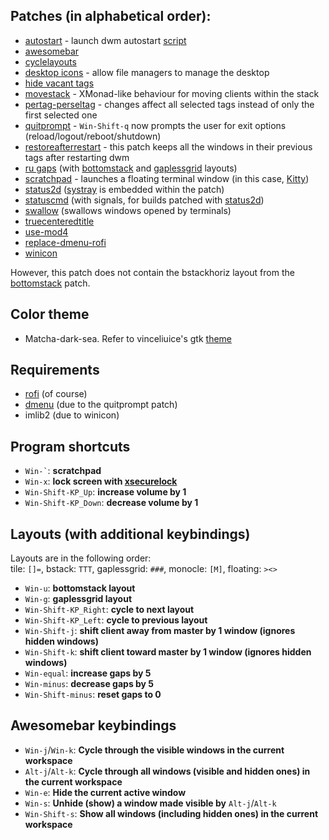 ## Patches (in alphabetical order):
- [autostart](https://dwm.suckless.org/patches/autostart/dwm-autostart-20210120-cb3f58a.diff) - launch dwm autostart [script](https://github.com/isaackwy/desktop-preferences/tree/master/dotfiles/.dwm)  
- [awesomebar](http://dwm.suckless.org/patches/awesomebar/)  
- [cyclelayouts](https://dwm.suckless.org/patches/cyclelayouts/)  
- [desktop icons](https://github.com/bakkeby/patches/blob/master/dwm/dwm-desktop_icons-6.3.diff) - allow file managers to manage the desktop  
- [hide vacant tags](https://dwm.suckless.org/patches/hide_vacant_tags/)  
- [movestack](https://github.com/bakkeby/dwm-flexipatch/blob/master/patch/movestack.c) - XMonad-like behaviour for moving clients within the stack  
- [pertag-perseltag](https://dwm.suckless.org/patches/pertag/dwm-pertag-perseltag-6.2.diff) - changes affect all selected tags instead of only the first selected one  
- [quitprompt](https://dwm.suckless.org/patches/quitprompt/) - `Win-Shift-q` now prompts the user for exit options (reload/logout/reboot/shutdown)  
- [restoreafterrestart](https://dwm.suckless.org/patches/restoreafterrestart/) - this patch keeps all the windows in their previous tags after restarting dwm  
- [ru gaps](https://web.archive.org/web/20220627080229/https://dwm.suckless.org/patches/ru_gaps/) (with [bottomstack](https://web.archive.org/web/20211205174715/https://dwm.suckless.org/patches/ru_gaps/dwm-ru_bottomstack-6.2.diff) and [gaplessgrid](https://web.archive.org/web/20211205170841/https://dwm.suckless.org/patches/ru_gaps/dwm-ru_gaplessgrid-6.2.diff) layouts)  
- [scratchpad](https://dwm.suckless.org/patches/scratchpad/) - launches a floating terminal window (in this case, [Kitty](https://sw.kovidgoyal.net/kitty/))  
- [status2d](https://dwm.suckless.org/patches/status2d/dwm-status2d-systray-6.4.diff) ([systray](https://dwm.suckless.org/patches/systray/) is embedded within the patch)  
- [statuscmd](https://dwm.suckless.org/patches/statuscmd/dwm-statuscmd-status2d-20210405-60bb3df.diff) (with signals, for builds patched with [status2d](https://dwm.suckless.org/patches/status2d/))  
- [swallow](https://dwm.suckless.org/patches/swallow/) (swallows windows opened by terminals)  
- [truecenteredtitle](https://dwm.suckless.org/patches/truecenteredtitle/)  
- [use-mod4](https://slackbuilds.org/slackbuilds/15.0/desktop/dwm/sbo-patches/use-mod4.patch)  
- [replace-dmenu-rofi](https://slackbuilds.org/slackbuilds/15.0/desktop/dwm/sbo-patches/replace-dmenu-rofi.patch)  
- [winicon](https://dwm.suckless.org/patches/winicon/)  

However, this patch does not contain the bstackhoriz layout from the [bottomstack](https://dwm.suckless.org/patches/bottomstack/dwm-bottomstack-6.1.diff) patch.

## Color theme
- Matcha-dark-sea. Refer to vinceliuice's gtk [theme](https://github.com/vinceliuice/Matcha-gtk-theme)

## Requirements
- [rofi](https://github.com/davatorium/rofi) (of course)  
- [dmenu](https://tools.suckless.org/dmenu/) (due to the quitprompt patch)  
- imlib2 (due to winicon)  

## Program shortcuts
+ `` Win-` ``: **scratchpad**  
+ `Win-x`: **lock screen with [xsecurelock](https://github.com/google/xsecurelock)**  
+ `Win-Shift-KP_Up`: **increase volume by 1**  
+ `Win-Shift-KP_Down`: **decrease volume by 1**  

## Layouts (with additional keybindings) 

Layouts are in the following order:  
tile: `[]=`, bstack: `TTT`, gaplessgrid: `###`, monocle: `[M]`, floating: `><>`

+ `Win-u`: **bottomstack layout**  
+ `Win-g`: **gaplessgrid layout**  
+ `Win-Shift-KP_Right`: **cycle to next layout**  
+ `Win-Shift-KP_Left`: **cycle to previous layout**  
+ `Win-Shift-j`: **shift client away from master by 1 window (ignores hidden windows)**  
+ `Win-Shift-k`: **shift client toward master by 1 window (ignores hidden windows)**  
+ `Win-equal`: **increase gaps by 5**  
+ `Win-minus`: **decrease gaps by 5**  
+ `Win-Shift-minus`: **reset gaps to 0**  

## Awesomebar keybindings

+ `Win-j`/`Win-k`: **Cycle through the visible windows in the current workspace**  
+ `Alt-j`/`Alt-k`: **Cycle through all windows (visible and hidden ones) in the current workspace**  
+ `Win-e`: **Hide the current active window**  
+ `Win-s`: **Unhide (show) a window made visible by** `Alt-j`/`Alt-k`
+ `Win-Shift-s`: **Show all windows (including hidden ones) in the current workspace** 
